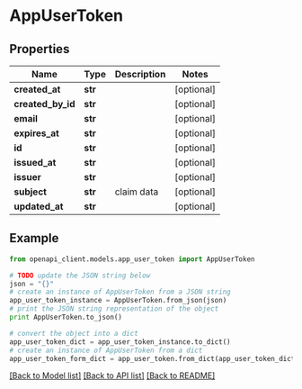 # AppUserToken


## Properties

Name | Type | Description | Notes
------------ | ------------- | ------------- | -------------
**created_at** | **str** |  | [optional] 
**created_by_id** | **str** |  | [optional] 
**email** | **str** |  | [optional] 
**expires_at** | **str** |  | [optional] 
**id** | **str** |  | [optional] 
**issued_at** | **str** |  | [optional] 
**issuer** | **str** |  | [optional] 
**subject** | **str** | claim data | [optional] 
**updated_at** | **str** |  | [optional] 

## Example

```python
from openapi_client.models.app_user_token import AppUserToken

# TODO update the JSON string below
json = "{}"
# create an instance of AppUserToken from a JSON string
app_user_token_instance = AppUserToken.from_json(json)
# print the JSON string representation of the object
print AppUserToken.to_json()

# convert the object into a dict
app_user_token_dict = app_user_token_instance.to_dict()
# create an instance of AppUserToken from a dict
app_user_token_form_dict = app_user_token.from_dict(app_user_token_dict)
```
[[Back to Model list]](../README.md#documentation-for-models) [[Back to API list]](../README.md#documentation-for-api-endpoints) [[Back to README]](../README.md)


